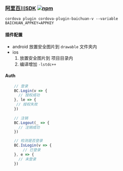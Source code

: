 ### [阿里百川SDK](./cordovaPluginBaichuan/README.md) [![npm](https://img.shields.io/npm/v/cordova-plugin-baichuan-v.svg)](https://www.npmjs.com/package/cordova-plugin-baichuan-v)  

`cordova plugin cordova-plugin-baichuan-v --variable BAICHUAN_APPKEY=APPKEY`


#### 插件配置

* android
    放置安全图片到 `drawable` 文件夹内
* ios
    1. 放置安全图片到 项目目录内
    2. 编译增加 `-lstdc++`

#### Auth

```javascript
    // 登录
    BC.Login(v => {
      // 授权成功
    }, le => {
     // 授权失败
    })
    
    // 注销
    BC.Logout(_ => {
      // 注销成功
    })

    // 检测是否登录
    BC.IsLogin(v => {
        // 已登录
    }, e => {
      // 未登录
    })

        
```
